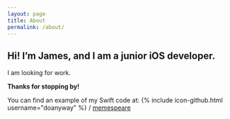 ```yaml
---
layout: page
title: About
permalink: /about/
---
```


## Hi! I’m James, and I am a junior iOS developer.

I am looking for work.

**Thanks for stopping by!**


You can find an example of my Swift code at:
{% include icon-github.html username="doanyway" %} /
[memespeare](https://github.com/doanyway/memespeare)

